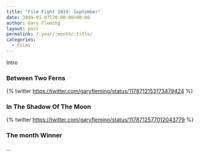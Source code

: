 ```yaml
---
title: "Film Fight 2019: September"
date: 3899-01-07T20:00:00+00:00
author: Gary Fleming
layout: post
permalink: /:year/:month/:title/
categories:
  - Films
---
```


Intro

### Between Two Ferns

{% twitter https://twitter.com/garyfleming/status/1178712153173479424 %}

### In The Shadow Of The Moon

{% twitter https://twitter.com/garyfleming/status/1178712577012043779 %}


### The month Winner

...
